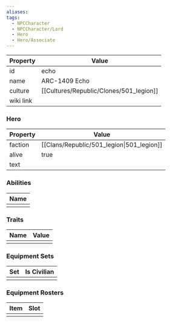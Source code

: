 ```yaml
---
aliases: 
tags:
  - NPCCharacter
  - NPCCharacter/Lord
  - Hero
  - Hero/Associate
---
```


| Property  | Value          |
| :-------- | -------------- |
| id        | echo           |
| name      | ARC-1409 Echo  |
| culture   | [[Cultures/Republic/Clones/501_legion]] |
| wiki link |                |
### Hero
| Property | Value                                     |
| -------- | ----------------------------------------- |
| faction  | [[Clans/Republic/501_legion\|501_legion]] |
| alive    | true                                      |
| text     |                                           |

### Abilities
| Name |
| :--: |
|      |

### Traits
| Name | Value |
| ---- | ----- |
|      |       |

### Equipment Sets
| Set | Is Civilian |
| --- | ----------- |
|     |             |

### Equipment Rosters
| Item | Slot |
| ---- | ---- |
|      |      |
